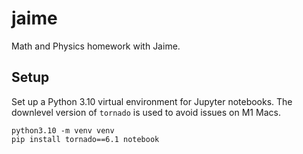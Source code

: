 # jaime
Math and Physics homework with Jaime.

## Setup

Set up a Python 3.10 virtual environment
for Jupyter notebooks.
The downlevel version of
`tornado` is used 
to avoid issues on M1 Macs.

```shell
python3.10 -m venv venv
pip install tornado==6.1 notebook
```
